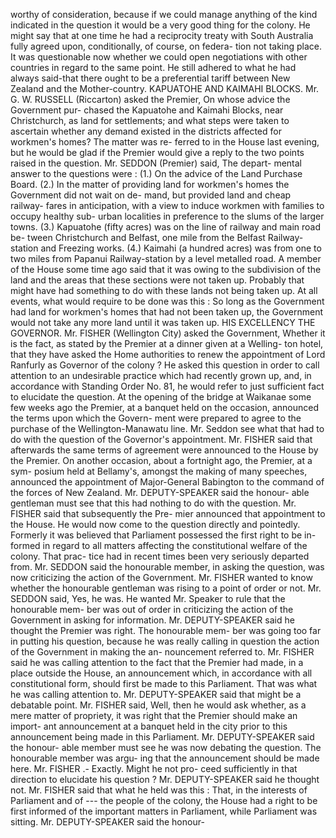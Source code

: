 worthy of consideration, because if we could manage anything of the kind indicated in the question it would be a very good thing for the colony. He might say that at one time he had a reciprocity treaty with South Australia fully agreed upon, conditionally, of course, on federa- tion not taking place. It was questionable now whether we could open negotiations with other countries in regard to the same point. He still adhered to what he had always said-that there ought to be a preferential tariff between New Zealand and the Mother-country. KAPUATOHE AND KAIMAHI BLOCKS. Mr. G. W. RUSSELL (Riccarton) asked the Premier, On whose advice the Government pur- chased the Kapuatohe and Kaimahi Blocks, near Christchurch, as land for settlements; and what steps were taken to ascertain whether any demand existed in the districts affected for workmen's homes? The matter was re- ferred to in the House last evening, but he would be glad if the Premier would give a reply to the two points raised in the question. Mr. SEDDON (Premier) said, The depart- mental answer to the questions were : (1.) On the advice of the Land Purchase Board. (2.) In the matter of providing land for workmen's homes the Government did not wait on de- mand, but provided land and cheap railway- fares in anticipation, with a view to induce workmen with families to occupy healthy sub- urban localities in preference to the slums of the larger towns. (3.) Kapuatohe (fifty acres) was on the line of railway and main road be- tween Christchurch and Belfast, one mile from the Belfast Railway-station and Freezing works. (4.) Kaimahi (a hundred acres) was from one to two miles from Papanui Railway-station by a level metalled road. A member of the House some time ago said that it was owing to the subdivision of the land and the areas that these sections were not taken up. Probably that might have had something to do with these lands not being taken up. At all events, what would require to be done was this : So long as the Government had land for workmen's homes that had not been taken up, the Government would not take any more land until it was taken up. HIS EXCELLENCY THE GOVERNOR. Mr. FISHER (Wellington City) asked the Government, Whether it is the fact, as stated by the Premier at a dinner given at a Welling- ton hotel, that they have asked the Home authorities to renew the appointment of Lord Ranfurly as Governor of the colony ? He asked this question in order to call attention to an undesirable practice which had recently grown up, and, in accordance with Standing Order No. 81, he would refer to just sufficient fact to elucidate the question. At the opening of the bridge at Waikanae some few weeks ago the Premier, at a banquet held on the occasion, announced the terms upon which the Govern- ment were prepared to agree to the purchase of the Wellington-Manawatu line. Mr. Seddon see what that had to do with the question of the Governor's appointment. Mr. FISHER said that afterwards the same terms of agreement were announced to the House by the Premier. On another occasion, about a fortnight ago, the Premier, at a sym- posium held at Bellamy's, amongst the making of many speeches, announced the appointment of Major-General Babington to the command of the forces of New Zealand. Mr. DEPUTY-SPEAKER said the honour- able gentleman must see that this had nothing to do with the question. Mr. FISHER said that subsequently the Pre- mier announced that appointment to the House. He would now come to the question directly and pointedly. Formerly it was believed that Parliament possessed the first right to be in- formed in regard to all matters affecting the constitutional welfare of the colony. That prac- tice had in recent times been very seriously departed from. Mr. SEDDON said the honourable member, in asking the question, was now criticizing the action of the Government. Mr. FISHER wanted to know whether the honourable gentleman was rising to a point of order or not. Mr. SEDDON said, Yes, he was. He wanted Mr. Speaker to rule that the honourable mem- ber was out of order in criticizing the action of the Government in asking for information. Mr. DEPUTY-SPEAKER said he thought the Premier was right. The honourable mem- ber was going too far in putting his question, because he was really calling in question the action of the Government in making the an- nouncement referred to. Mr. FISHER said he was calling attention to the fact that the Premier had made, in a place outside the House, an announcement which, in accordance with all constitutional form, should first be made to this Parliament. That was what he was calling attention to. Mr. DEPUTY-SPEAKER said that might be a debatable point. Mr. FISHER said, Well, then he would ask whether, as a mere matter of propriety, it was right that the Premier should make an import- ant announcement at a banquet held in the city prior to this announcement being made in this Parliament. Mr. DEPUTY-SPEAKER said the honour- able member must see he was now debating the question. The honourable member was argu- ing that the announcement should be made here. Mr. FISHER .- Exactly. Might he not pro- ceed sufficiently in that direction to elucidate his question ? Mr. DEPUTY-SPEAKER said he thought not. Mr. FISHER said that what he held was this : That, in the interests of Parliament and of \--- the people of the colony, the House had a right to be first informed of the important matters in Parliament, while Parliament was sitting. Mr. DEPUTY-SPEAKER said the honour- 